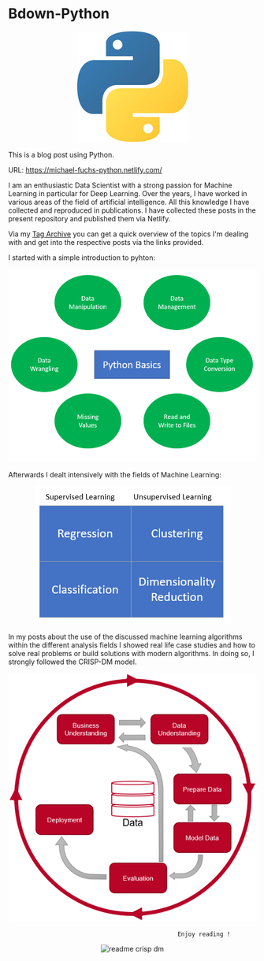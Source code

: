 # Bdown-Python

<p align="center">
  <img src="https://github.com/MFuchs1989/Bdown-Python/blob/master/static/images/Python.jpg?raw=true" alt="python"/>
</p>

This is a blog post using Python.

URL: https://michael-fuchs-python.netlify.com/

I am an enthusiastic Data Scientist with a strong passion for Machine Learning in particular for Deep Learning.
Over the years, I have worked in various areas of the field of artificial intelligence. 
All this knowledge I have collected and reproduced in publications.
I have collected these posts in the present repository and published them via Netlify. 

Via my [Tag Archive](https://michael-fuchs-python.netlify.app/2019/01/01/tag-archive/) you can get a quick overview of the topics I'm dealing with and get into the respective posts via the links provided. 

I started with a simple introduction to pyhton:

![Python Basics](static/images/readme_python_basics.png)


Afterwards I dealt intensively with the fields of Machine Learning:

<p align="center">
  <img src="https://github.com/MFuchs1989/Bdown-Python/blob/master/static/images/readme_ML.png?raw=true" alt="readme ml"/>
</p>


In my posts about the use of the discussed machine learning algorithms within the different analysis fields I showed real life case studies and how to solve real problems or build solutions with modern algorithms. 
In doing so, I strongly followed the CRISP-DM model.

<p align="center">
  <img src="https://github.com/MFuchs1989/Bdown-Python/blob/master/static/images/readme_crisp_dm.png?raw=true" alt="readme crisp dm"/>
</p>


                                                    Enjoy reading !


<p align="center">
  <img src="https://media.giphy.com/media/vFKqnCdLPNOKc/giphy.gif?raw=true" alt="readme crisp dm"/>
</p>



